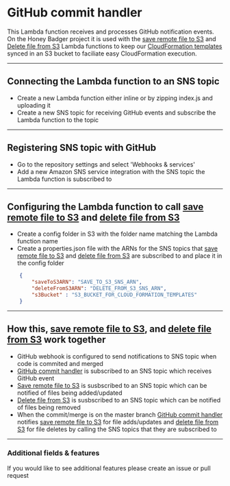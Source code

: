# GitHub commit handler
This Lambda function receives and processes GitHub notification events.  On the Honey Badger project it is used with the [save remote file to S3](../save-remote-file-to-s3) and [Delete file from S3](../delete-file-from-s3) Lambda functions to keep our [CloudFormation templates](https://github.com/pariveda/honey-badger-cloud-formation) synced in an S3 bucket to faciliate easy CloudFormation execution.

---

## Connecting the Lambda function to an SNS topic
- Create a new Lambda function either inline or by zipping index.js and uploading it
- Create a new SNS topic for receiving GitHub events and subscribe the Lambda function to the topic

---

## Registering SNS topic with GitHub
- Go to the repository settings and select 'Webhooks & services'
- Add a new Amazon SNS service integration with the SNS topic the Lambda function is subscribed to

---

## Configuring the Lambda function to call [save remote file to S3](../save-remote-file-to-s3) and [delete file from S3](../delete-file-from-s3)
- Create a config folder in S3 with the folder name matching the Lambda function name
- Create a properties.json file with the ARNs for the SNS topics that [save remote file to S3](../save-remote-file-to-s3) and [delete file from S3](../delete-file-from-s3) are subscribed to and place it in the config folder
```JSON
    {
        "saveToS3ARN": "SAVE_TO_S3_SNS_ARN",
        "deleteFromS3ARN": "DELETE_FROM_S3_SNS_ARN",
        "s3Bucket" : "S3_BUCKET_FOR_CLOUD_FORMATION_TEMPLATES"
    }
```

---

## How this, [save remote file to S3](../save-remote-file-to-s3), and [delete file from S3](../delete-file-from-s3) work together
- GitHub webhook is configured to send notifications to SNS topic when code is commited and merged
- [GitHub commit handler](../github-commit-handler-hb) is subscribed to an SNS topic which receives GitHub event
- [Save remote file to S3](../save-remote-file-to-s3) is susbscribed to an SNS topic which can be notified of files being added/updated
- [Delete file from S3](../delete-file-from-s3) is susbscribed to an SNS topic which can be notified of files being removed
- When the commit/merge is on the master branch [GitHub commit handler](../github-commit-handler-hb) notifies [save remote file to S3](../save-remote-file-to-s3) for file adds/updates and [delete file from S3](../delete-file-from-s3) for file deletes by calling the SNS topics that they are subscribed to

---

### Additional fields & features
If you would like to see additional features please create an issue or pull request